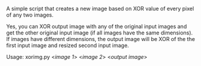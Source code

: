 A simple script that creates a new image based on XOR value of every pixel of any two images.

Yes, you can XOR output image with any of the original input images and get the other original input image (if all images have the same dimensions).
If images have different dimensions, the output image will be XOR of the the first input image and resized second input image.

Usage: xorimg.py <*image 1*> <*image 2*> <*output image*>

